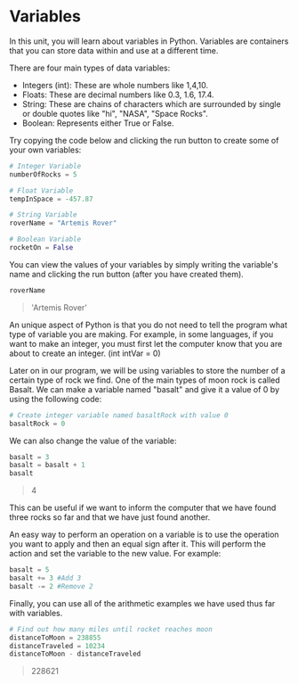 # Variables

In this unit, you will learn about variables in Python. Variables are containers that you can store data within and use at a different time.

There are four main types of data variables:

- Integers (int): These are whole numbers like 1,4,10.
- Floats: These are decimal numbers like 0.3, 1.6, 17.4.
- String: These are chains of characters which are surrounded by single or double quotes like "hi", "NASA", "Space Rocks".
- Boolean: Represents either True or False.

Try copying the code below and clicking the run button to create some of your own variables:

```python
# Integer Variable
numberOfRocks = 5

# Float Variable
tempInSpace = -457.87

# String Variable
roverName = "Artemis Rover"

# Boolean Variable
rocketOn = False

```

You can view the values of your variables by simply writing the variable's name and clicking the run button (after you have created them).

```python
roverName
```

>'Artemis Rover'

An unique aspect of Python is that you do not need to tell the program what type of variable you are making. For example, in some languages, if you want to make an integer, you must first let the computer know that you are about to create an integer.
(int intVar = 0)

Later on in our program, we will be using variables to store the number of a certain type of rock we find. One of the main types of moon rock is called Basalt. We can make a variable named "basalt" and give it a value of 0 by using the following code:

```python
# Create integer variable named basaltRock with value 0
basaltRock = 0
```

We can also change the value of the variable:

```python
basalt = 3
basalt = basalt + 1
basalt
```

>4

This can be useful if we want to inform the computer that we have found three rocks so far and that we have just found another.

An easy way to perform an operation on a variable is to use the operation you want to apply and then an equal sign after it. This will perform the action and set the variable to the new value. For example:

```python
basalt = 5
basalt += 3 #Add 3
basalt -= 2 #Remove 2
```

Finally, you can use all of the arithmetic examples we have used thus far with variables.

```python
# Find out how many miles until rocket reaches moon
distanceToMoon = 238855
distanceTraveled = 10234
distanceToMoon - distanceTraveled
```

>228621
